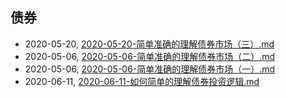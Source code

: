## 债券
* 2020-05-20, [2020-05-20-简单准确的理解债券市场（三）.md](../posts/2020-05-20-简单准确的理解债券市场（三）.md)
* 2020-05-06, [2020-05-06-简单准确的理解债券市场（二）.md](../posts/2020-05-06-简单准确的理解债券市场（二）.md)
* 2020-05-06, [2020-05-06-简单准确的理解债券市场（一）.md](../posts/2020-05-06-简单准确的理解债券市场（一）.md)
* 2020-06-11, [2020-06-11-如何简单的理解债券投资逻辑.md](../posts/2020-06-11-如何简单的理解债券投资逻辑.md)